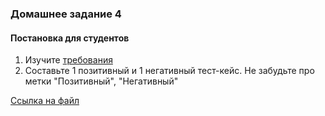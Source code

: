### Домашнее задание 4

#### Постановка для студентов

1. Изучите [требования](../Требования/Req_4.md)
2. Составьте 1 позитивный и 1 негативный тест-кейс. Не забудьте про метки "Позитивный", "Негативный"

[Ссылка на файл](https://docs.google.com/spreadsheets/d/1GAo7mGSlkJSGZw05HxztffmS6_QbdfpmwK9zOAGbP3Q/edit#gid=1710093261)

